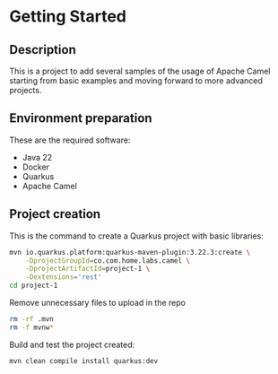 # Getting Started

## Description

This is a project to add several samples of the usage of Apache Camel starting from basic examples and moving forward to more advanced projects.

## Environment preparation

These are the required software:
 - Java 22
 - Docker
 - Quarkus
 - Apache Camel

## Project creation

This is the command to create a Quarkus project with basic libraries:

```bash
mvn io.quarkus.platform:quarkus-maven-plugin:3.22.3:create \
    -DprojectGroupId=co.com.home.labs.camel \
    -DprojectArtifactId=project-1 \
    -Dextensions='rest'
cd project-1
```

Remove unnecessary files to upload in the repo

```bash
rm -rf .mvn
rm -f mvnw*
```

Build and test the project created:

```bash
mvn clean compile install quarkus:dev
```